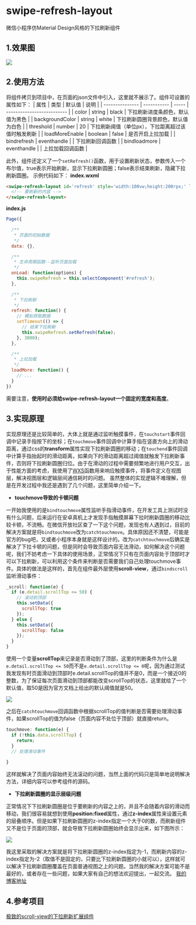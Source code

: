 # swipe-refresh-layout
微信小程序仿Material Design风格的下拉刷新组件

## 1.效果图
![](https://upload-images.jianshu.io/upload_images/12169089-d01e3513396c0e70.gif?imageMogr2/auto-orient/strip)
## 2.使用方法
将组件拷贝到项目中，在页面的json文件中引入，这里就不展示了。组件可设置的属性如下：
| 属性              | 类型          | 默认值   | 说明                         |
| --------------- | ----------- | ----- | -------------------------- |
| color           | string      | black | 下拉刷新进度条颜色，默认值为黑色           |
| backgroundColor | string      | white | 下拉刷新圆圈背景颜色，默认值为白色          |
| threshold       | number      | 20    | 下拉刷新阈值（单位px），下拉距离超过该值时触发刷新 |
| loadMoreEnable  | boolean     | false | 是否开启上拉加载                   |
| bindrefresh     | eventhandle |       | 下拉刷新回调函数                   |
| bindloadmore    | eventhandle |       | 上拉加载回调函数                   |

此外，组件还定义了一个`setRefresh()`函数，用于设置刷新状态，参数传入一个布尔值，true表示开始刷新，显示下拉刷新圆圈；false表示结束刷新，隐藏下拉刷新圆圈。
示例代码如下：
**index.wxml**
```html
<swipe-refresh-layout id='refresh' style='width:100vw;height:200rpx;' loadMoreEnable bindrefresh='refresh' bindloadmore='loadMore'>
  <!-- 要刷新的内容 -->
</swipe-refresh-layout>
```
**index.js**
```javascript
Page({

  /**
   * 页面的初始数据
   */
  data: {},

  /**
   * 生命周期函数--监听页面加载
   */
  onLoad: function(options) {
    this.swipeRefresh = this.selectComponent('#refresh');
  },

  /**
   * 下拉刷新
   */
  refresh: function() {
    // 模拟获取数据
    setTimeout(() => {
      // 结束下拉刷新
      this.swipeRefresh.setRefresh(false);
    }, 3000);
  },

  /**
   * 上拉加载
   */
  loadMore: function() {
    // ...
  }
})
```
需要注意，**使用时必须给swipe-refresh-layout一个固定的宽度和高度**。
## 3.实现原理
实现原理还是比较简单的，大体上就是通过监听触摸事件，在`touchstart`事件回调中记录手指按下的坐标；在`touchmove`事件回调中计算手指在竖直方向上的滑动距离，通过css的**transform**属性实现下拉刷新圆圈的移动；在`touchend`事件回调中计算手指抬起时的滑动距离，如果向下的滑动距离超过阈值就触发下拉刷新事件，否则将下拉刷新圆圈归位。由于在滑动的过程中需要频繁地进行用户交互，出于性能方面的考虑，我使用了[WXS](https://developers.weixin.qq.com/miniprogram/dev/framework/view/wxs/)函数用来响应触摸事件，将事件定义在视图层，解决视图层和逻辑层间通信耗时的问题。
虽然整体的实现逻辑不难理解，但是在开发过程中我还是遇到了几个问题，这里简单介绍一下。
* **touchmove导致的卡顿问题**

一开始我使用的是`bindtouchmove`属性监听手指滑动事件，在开发工具上测试时没有什么问题，后来运行在安卓真机上才发现手指触摸屏幕下拉时刷新圆圈的移动比较卡顿，不流畅。在微信开放社区查了一下这个问题，发现也有人遇到过，目前的解决方案就是将`bindtouchmove`改为`catchtouchmove`。具体原因还不清楚，可能是官方的bug吧，又或者小程序本身就是这样设计的。改为`catchtouchmove`后确实是解决了下拉卡顿的问题，但是同时会导致页面内容无法滑动，如何解决这个问题呢，我们不妨考虑一下具体的使用场景，正常情况下只有在页面内容处于顶部时才可以下拉刷新，可以利用这个条件来判断是否需要我们自己处理touchmove事件。具体的做法是这样的，首先在组件最外层使用**scroll-view**，通过`bindscroll`监听滑动事件：
```javascript
_scroll: function(e) {
  if (e.detail.scrollTop <= 50) {
    // 滚动到顶部
    this.setData({
      scrollTop: true
    });
  } else {
    this.setData({
      scrollTop: false
    });
  }
}
```
使用一个变量**scrollTop**来记录是否滑动到了顶部，这里的判断条件为什么是`e.detail.scrollTop <= 50`而不是`e.detail.scrollTop <= 0`呢，因为通过测试我发现有时页面滑动到顶部时e.detail.scrollTop的值并不是0，而是一个接近0的整数，为了保证每次页面滑动到顶部都能改变scrollTop的状态，这里就给了一个默认值，取50是因为官方文档上给出的默认阈值就是50。

![](https://upload-images.jianshu.io/upload_images/12169089-37b557c9893852f1.png?imageMogr2/auto-orient/strip%7CimageView2/2/w/1240)

之后在`catchtouchmove`回调函数中根据scrollTop的值判断是否需要处理滑动事件，如果scrollTop的值为false（页面内容不处位于顶部）就直接return。
```javascript
touchmove: function(e) {
  if (!this.data.scrollTop) {
    return;
  }
  // 处理滑动事件
  
}
```
这样就解决了页面内容始终无法滚动的问题，当然上面的代码只是简单地说明解决方法，详细内容可以参考组件的源码。
* **下拉刷新圆圈的显示层级问题**

正常情况下下拉刷新圆圈是位于要刷新的内容之上的，并且不会随着内容的滑动而移动，我们很容易就想到使用**position:fixed**属性，通过**z-index**属性来设置元素的层叠顺序。但是如果下拉刷新圆圈的z-index指定一个大于0的数，而刷新组件又不是位于页面的顶部，就会导致下拉刷新圆圈始终会显示出来，如下图所示：

![](https://upload-images.jianshu.io/upload_images/12169089-86ded52cb914d8ac.png?imageMogr2/auto-orient/strip%7CimageView2/2/w/1240)

我这里采取的解决方案就是将下拉刷新圆圈的z-index指定为-1，而刷新内容的z-index指定为-2（取值不是固定的，只要比下拉刷新圆圈的小就可以），这样就可以解决下拉刷新圆圈覆盖在页面普通视图之上的问题。当然我的解决方案可能不是最好的，或者存在一些问题，如果大家有自己的想法欢迎提出，一起交流。
[我的博客地址](https://www.jianshu.com/p/4f24928c7ca8)
## 4.参考项目
[极致的scroll-view的下拉刷新扩展组件](https://developers.weixin.qq.com/community/develop/article/doc/000604512940a02b7099273195bc13)